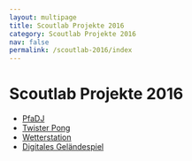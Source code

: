 ```yaml
---
layout: multipage
title: Scoutlab Projekte 2016
category: Scoutlab Projekte 2016
nav: false
permalink: /scoutlab-2016/index
---
```

# Scoutlab Projekte 2016


+ [PfaDJ](/scoutlab-2016/PfaDJ/pfadj)
+ [Twister Pong](/scoutlab-2016/Twister-Pong/twister-pong)
+ [Wetterstation](/scoutlab-2016/Wetterstation/wetterstation)
+ [Digitales Geländespiel](/scoutlab-2016/Digitales-Gelaendespiel/digitales-gelaendespiel)
